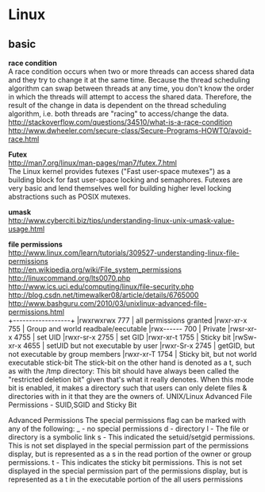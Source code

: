 Linux
========

## basic

**race condition**  
A race condition occurs when two or more threads can access shared data and they try to change it at the same time. Because the thread scheduling algorithm can swap between threads at any time, you don't know the order in which the threads will attempt to access the shared data. Therefore, the result of the change in data is dependent on the thread scheduling algorithm, i.e. both threads are "racing" to access/change the data.   
http://stackoverflow.com/questions/34510/what-is-a-race-condition  
http://www.dwheeler.com/secure-class/Secure-Programs-HOWTO/avoid-race.html  

**Futex**  
http://man7.org/linux/man-pages/man7/futex.7.html  
The Linux kernel provides futexes ("Fast user-space mutexes") as a 
building block for fast user-space locking and semaphores.  Futexes 
are very basic and lend themselves well for building higher level 
locking abstractions such as POSIX mutexes.

**umask**  
http://www.cyberciti.biz/tips/understanding-linux-unix-umask-value-usage.html  

**file permissions**  
http://www.linux.com/learn/tutorials/309527-understanding-linux-file-permissions  
http://en.wikipedia.org/wiki/File_system_permissions  
http://linuxcommand.org/lts0070.php  
http://www.ics.uci.edu/computing/linux/file-security.php  
http://blog.csdn.net/timewalker08/article/details/6765000  
http://www.bashguru.com/2010/03/unixlinux-advanced-file-permissions.html  
+------------------+
|rwxrwxrwx     777 | all permissions granted
|rwxr-xr-x     755 | Group and world readbale/eecutable
|rwx------     700 | Private
|rwsr-xr-x    4755 | set UID
|rwxr-sr-x    2755 | set GID
|rwxr-xr-t    1755 | Sticky bit
|rwSw-xr-x    4655 | setUID but not executable by user
|rwxr-Sr-x    2745 | getGID, but not executable by group members
|rwxr-xr-T    1754 | Sticky bit, but not world executable
stick-bit 
The stick-bit on the other hand is denoted as a t, such as with the /tmp directory:
This bit should have always been called the "restricted deletion bit" given that's what it really denotes. When this mode bit is enabled, it makes a directory such that users can only delete files & directories with in it that they are the owners of.
UNIX/Linux Advanced File Permissions - SUID,SGID and Sticky Bit

Advanced Permissions
The special permissions flag can be marked with any of the following:
    _ - no special permissions
    d - directory
    l - The file or directory is a symbolic link
    s - This indicated the setuid/setgid permissions. This is not set displayed in the special permission part of the permissions display, but is represented as a s in the read portion of the owner or group permissions.
    t - This indicates the sticky bit permissions. This is not set displayed in the special permission part of the permissions display, but is represented as a t in the executable portion of the all users permissions


